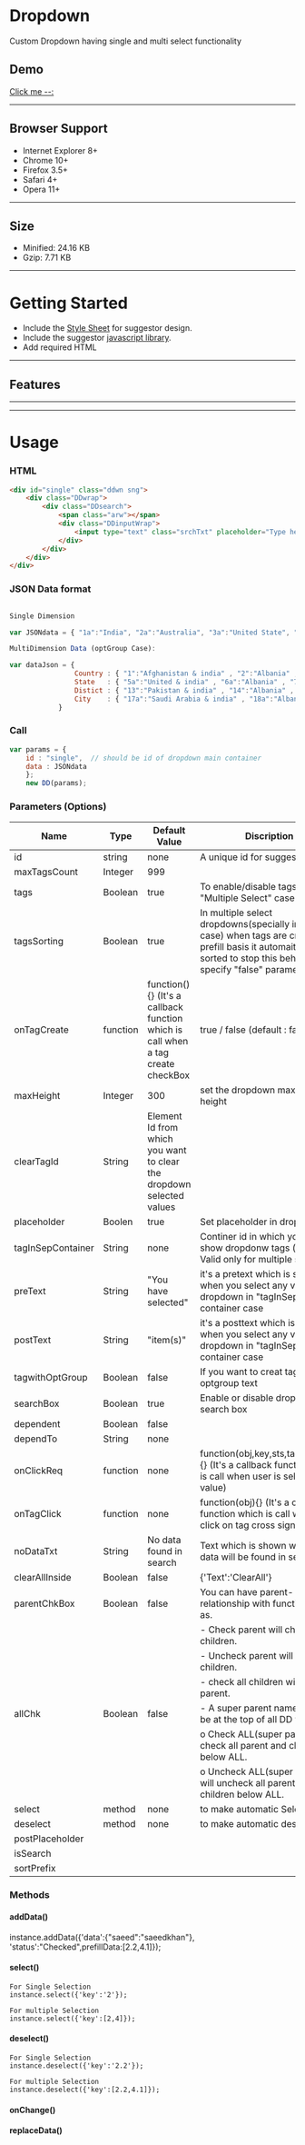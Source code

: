 # Dropdown
Custom Dropdown having single and multi select functionality

## Demo
[Click me --:](https://github.com/naukri-engineering)

-------------------------------------------------------

## Browser Support
* Internet Explorer 8+
* Chrome 10+
* Firefox 3.5+
* Safari 4+
* Opera 11+

-------------------------------------------------------

## Size
* Minified: 24.16 KB
* Gzip: 7.71 KB

-------------------------------------------------------

# Getting Started
* Include the [Style Sheet]() for suggestor design.
* Include the suggestor [javascript library]().
* Add required HTML

-------------------------------------------------------

## Features

-------------------------------------------------------
-------------------------------------------------------


# Usage

### HTML

```HTML
<div id="single" class="ddwn sng">
    <div class="DDwrap">
        <div class="DDsearch">
            <span class="arw"></span>
            <div class="DDinputWrap">
                <input type="text" class="srchTxt" placeholder="Type here" />
            </div>
        </div>
    </div>
</div>
```

### JSON Data format
```javascript

Single Dimension

var JSONdata = { "1a":"India", "2a":"Australia", "3a":"United State", "4a":"Zymbombay", "5a":"Saudi Arabia" };

MultiDimension Data (optGroup Case):

var dataJson = {
                Country : { "1":"Afghanistan & india" , "2":"Albania" , "3":"Algeria" , "4":"zymbombay" },
                State   : { "5a":"United & india" , "6a":"Albania" , "7a":"agra" , "8a":"United Kingdom"},
                Distict : { "13":"Pakistan & india" , "14":"Albania" , "15":"Algeria" , "16":"United Kingdom"},
                City    : { "17a":"Saudi Arabia & india" , "18a":"Albania" , "19a":"Algeria"}
            }
```


### Call

```javascript
var params = {
	id : "single",  // should be id of dropdown main container
	data : JSONdata 
    };
    new DD(params);
```

### Parameters (Options)


Name  | Type | Default Value | Discription
--- |--- | --- | ---
id  | string | none | A unique id for suggestor 
maxTagsCount | Integer | 999 
tags  | Boolean | true | To enable/disable tags for "Multiple Select" case
tagsSorting | Boolean|  true | In multiple select dropdowns(specially in prefill case) when tags are created on prefill basis it automaitcally sorted to stop this behaviour, specify "false" parameter
onTagCreate | function  | function(){} (It's a callback function which is call when a tag create checkBox | true / false (default : false) | To enable/disable checkbox for "Multiple Select" / "Single Select" case
maxHeight | Integer|  300 | set the dropdown maximum height
clearTagId  | String |  Element Id from which you want to clear the dropdown selected values
placeholder | Boolen | true |   Set placeholder in dropdown
tagInSepContainer | String | none | Continer id in which you want to show dropdonw tags (note- Valid only for multiple select)
preText | String  | "You have selected" |  it's a pretext which is show when you select any value from dropdown in "tagInSeparate" container case
postText | String | "item(s)" |  it's a posttext which is show when you select any value from dropdown in "tagInSeparate" container case
tagwithOptGroup | Boolean|  false| If you want to creat tags with optgroup text
searchBox | Boolean| true | Enable or disable dropdown search box
dependent | Boolean|  false | 
dependTo |String | none | 
onClickReq |function | none | function(obj,key,sts,tagElement){} (It's a callback function which is call when user is selected any value)
onTagClick |function| none | function(obj){} (It's a callback function which is call when user click on tag cross sign)
noDataTxt | String | No data found in search |   Text which is shown when no data will be found in search
clearAllInside | Boolean | false |    {'Text':'ClearAll'}
parentChkBox   | Boolean | false | You can have parent- child relationship with functionalities as.
               | 	 |     	|	- Check parent will check all children.
               | 	 |	|	- Uncheck parent will uncheck children.
               | 	 |	|	- check all children will check parent.
allChk	  | Boolean | false |	-	A super parent named All wil be at the top of all DD values.
	  |   	    |	    |		o	Check ALL(super parent ) will check all parent and children below ALL.
	  |	    |	    |		o	Uncheck ALL(super parent ) will uncheck all parent and children below ALL.
select | method | none | to make automatic Selection
deselect | method | none | to make automatic deselection
postPlaceholder | | |
isSearch | | |
sortPrefix | | |


### Methods

#### addData()

  instance.addData({'data':{"saeed":"saeedkhan"}, 'status':"Checked",prefillData:[2.2,4.1]});


#### select()
    For Single Selection
    instance.select({'key':'2'});
    
    For multiple Selection
    instance.select({'key':[2,4]});

#### deselect()
    For Single Selection
    instance.deselect({'key':'2.2'});
    
    For multiple Selection
    instance.deselect({'key':[2.2,4.1]});

#### onChange()

#### replaceData()